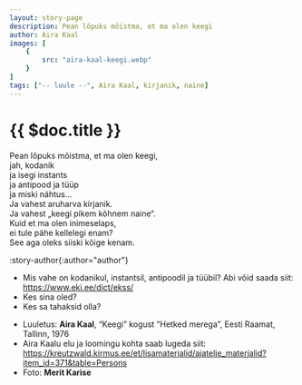 ```yaml
---
layout: story-page
description: Pean lõpuks mõistma, et ma olen keegi
author: Aira Kaal
images: [
    {
        src: "aira-kaal-keegi.webp"
    }
]
tags: ["-- luule --", Aira Kaal, kirjanik, naine]
---
```


# {{ $doc.title }}

Pean lõpuks mõistma, et ma olen keegi,\
jah, kodanik \
ja isegi instants \
ja antipood ja tüüp \
ja miski nähtus... \
Ja vahest aruharva kirjanik. \
Ja vahest „keegi pikem kõhnem naine“. \
Kuid et ma olen inimeselaps, \
ei tule pähe kellelegi enam? \
See aga oleks siiski kõige kenam.


:story-author{:author="author"}

<details-wrapper summary="Mis mõtted tekkisid?">

- Mis vahe on kodanikul, instantsil, antipoodil ja tüübil? Abi võid saada siit: https://www.eki.ee/dict/ekss/
- Kes sina oled?
- Kes sa tahaksid olla?

</details-wrapper>


<details-wrapper summary="Allikad" class="text-sm" icon="icon-park-outline:document-folder">

- Luuletus: **Aira Kaal**, “Keegi” kogust “Hetked merega”, Eesti Raamat, Tallinn, 1976
- Aira Kaalu elu ja loomingu kohta saab lugeda siit: https://kreutzwald.kirmus.ee/et/lisamaterjalid/ajatelje_materjalid?item_id=371&table=Persons
- Foto: **Merit Karise**

</details-wrapper>